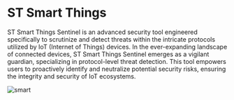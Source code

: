# ST Smart Things
ST Smart Things Sentinel is an advanced security tool engineered specifically to scrutinize and detect threats within the intricate protocols utilized by IoT (Internet of Things) devices. In the ever-expanding landscape of connected devices, ST Smart Things Sentinel emerges as a vigilant guardian, specializing in protocol-level threat detection. This tool empowers users to proactively identify and neutralize potential security risks, ensuring the integrity and security of IoT ecosystems.

![smart](https://github.com/bahaabdelwahed/st/assets/19738278/b8e717cc-eaa0-4346-a4b1-aab53be6c8f3)
